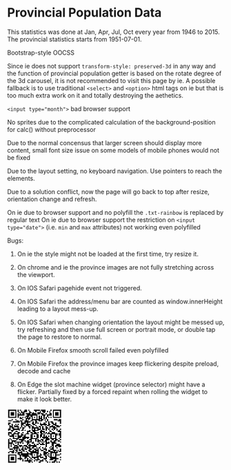 # Provincial Population Data

This statistics was done at Jan, Apr, Jul, Oct every year from 1946 to 2015.
The provincial statistics starts from 1951-07-01.

Bootstrap-style OOCSS

Since ie does not support `transform-style: preserved-3d` in any way and the function of provincial population getter is based on the rotate degree of the 3d carousel, it is not recommended to visit this page by ie. A possible fallback is to use traditional `<select>` and `<option>` html tags on ie but that is too much extra work on it and totally destroying the aethetics.

`<input type="month">` bad browser support

No sprites due to the complicated calculation of the background-position for calc() without preprocessor

Due to the normal concensus that larger screen should display more content, small font size issue on some models of mobile phones would not be fixed

Due to the layout setting, no keyboard navigation. Use pointers to reach the elements.

Due to a solution conflict, now the page will go back to top after resize, orientation change and refresh.

On ie due to browser support and no polyfill the `.txt-rainbow` is replaced by regular text
On ie due to browser support the restriction on `<input type="date">` (i.e. `min` and `max` attributes) not working even polyfilled

Bugs:

1. On ie the style might not be loaded at the first time, try resize it.

1. On chrome and ie the province images are not fully stretching across the viewport.

1. On IOS Safari pagehide event not triggered.

1. On IOS Safari the address/menu bar are counted as window.innerHeight leading to a layout mess-up.

1. On IOS Safari when changing orientation the layout might be messed up,
        try refreshing and then use full screen or portrait mode,
        or double tap the page to restore to normal.

1. On Mobile Firefox smooth scroll failed even polyfilled
    
1. On Mobile Firefox the province images keep flickering despite preload, decode and cache

1. On Edge the slot machine widget (province selector) might have a flicker. Partially fixed by a forced repaint when rolling the widget to make it look better.

<img src="qr-page.png">